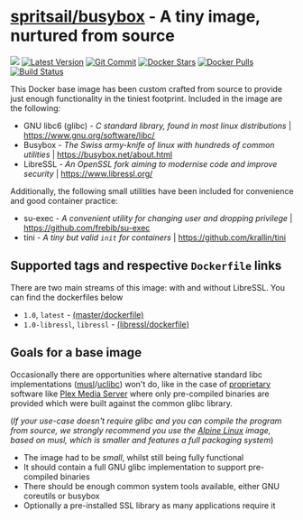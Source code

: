 [hub]: https://hub.docker.com/r/spritsail/busybox
[git]: https://github.com/spritsail/busybox
[drone]: https://drone.spritsail.io/spritsail/busybox
[mbdg]: https://microbadger.com/images/spritsail/busybox
[musl]: https://www.musl-libc.org/
[uclibc]: https://www.uclibc.org/

# [spritsail/busybox][hub] - A tiny image, nurtured from source
[![](https://images.microbadger.com/badges/image/spritsail/busybox.svg)][mbdg]
[![Latest Version](https://images.microbadger.com/badges/version/spritsail/busybox.svg)][hub]
[![Git Commit](https://images.microbadger.com/badges/commit/spritsail/busybox.svg)][git]
[![Docker Stars](https://img.shields.io/docker/stars/spritsail/busybox.svg)][hub]
[![Docker Pulls](https://img.shields.io/docker/pulls/spritsail/busybox.svg)][hub]
[![Build Status](https://drone.spritsail.io/api/badges/spritsail/busybox/status.svg)][drone]

This Docker base image has been custom crafted from source to provide just enough functionality in the tiniest footprint. Included in the image are the following:
 - GNU libc6 (glibc) - _C standard library, found in most linux distributions_ | https://www.gnu.org/software/libc/
 - Busybox - _The Swiss army-knife of linux with hundreds of common utilities_ | https://busybox.net/about.html
 - LibreSSL - _An OpenSSL fork aiming to modernise code and improve security_ | https://www.libressl.org/

Additionally, the following small utilities have been included for convenience and good container practice:
 - su-exec - _A convenient utility for changing user and dropping privilege_ | https://github.com/frebib/su-exec
 - tini - _A tiny but valid `init` for containers_ | https://github.com/krallin/tini

## Supported tags and respective `Dockerfile` links

There are two main streams of this image: with and without LibreSSL. You can find the dockerfiles below

* `1.0`, `latest` - [(master/dockerfile)](https://github.com/spritsail/busybox/blob/master/Dockerfile)
* `1.0-libressl`, `libressl` - [(libressl/dockerfile)](https://github.com/spritsail/busybox/blob/libressl/Dockerfile)

## Goals for a base image

Occasionally there are opportunities where alternative standard libc implementations ([musl][musl]/[uclibc][uclibc]) won't do, like in the case of [proprietary](http://i.imgur.com/V5K7N1I.jpg) software like [Plex Media Server](https://www.plex.tv/downloads/) where only pre-compiled binaries are provided which were built against the common glibc library.

(_If your use-case doesn't require glibc and you can compile the program from source, we strongly recommend you use the [Alpine Linux](https://hub.docker.com/\_/alpine) image, based on musl, which is smaller and features a full packaging system_)

- The image had to be _small_, whilst still being fully functional
- It should contain a full GNU glibc implementation to support pre-compiled binaries
- There should be enough common system tools available, either GNU coreutils or busybox
- Optionally a pre-installed SSL library as many applications require it
